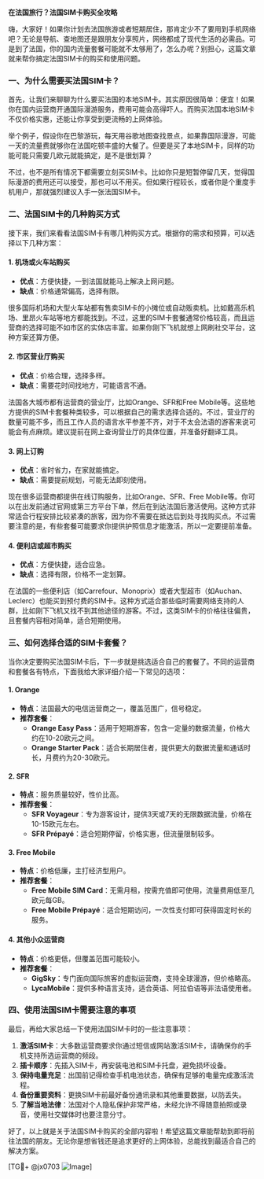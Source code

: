 **在法国旅行？法国SIM卡购买全攻略**

嗨，大家好！如果你计划去法国旅游或者短期居住，那肯定少不了要用到手机网络吧？无论是导航、查地图还是跟朋友分享照片，网络都成了现代生活的必需品。可是到了法国，你的国内流量套餐可能就不太够用了，怎么办呢？别担心，这篇文章就来帮你搞定法国SIM卡的购买和使用问题。

### 一、为什么需要买法国SIM卡？

首先，让我们来聊聊为什么要买法国的本地SIM卡。其实原因很简单：便宜！如果你在国内运营商开通国际漫游服务，费用可能会高得吓人。而购买法国本地SIM卡不仅价格实惠，还能让你享受到更流畅的上网体验。

举个例子，假设你在巴黎游玩，每天用谷歌地图查找景点，如果靠国际漫游，可能一天的流量费就够你在法国吃顿丰盛的大餐了。但要是买了本地SIM卡，同样的功能可能只需要几欧元就能搞定，是不是很划算？

不过，也不是所有情况下都需要立刻买SIM卡。比如你只是短暂停留几天，觉得国际漫游的费用还可以接受，那也可以不用买。但如果行程较长，或者你是个重度手机用户，那就强烈建议入手一张法国SIM卡。

### 二、法国SIM卡的几种购买方式

接下来，我们来看看法国SIM卡有哪几种购买方式。根据你的需求和预算，可以选择以下几种方案：

#### 1. **机场或火车站购买**
   - **优点**：方便快捷，一到法国就能马上解决上网问题。
   - **缺点**：价格通常偏高，选择有限。
   
   很多国际机场和大型火车站都有售卖SIM卡的小摊位或自动贩卖机。比如戴高乐机场、里昂火车站等地方都能找到。不过，这里的SIM卡套餐通常价格较高，而且运营商的选择可能不如市区的实体店丰富。如果你刚下飞机就想上网刷社交平台，这种方案还算方便。

#### 2. **市区营业厅购买**
   - **优点**：价格合理，选择多样。
   - **缺点**：需要花时间找地方，可能语言不通。

   法国各大城市都有运营商的营业厅，比如Orange、SFR和Free Mobile等。这些地方提供的SIM卡套餐种类较多，可以根据自己的需求选择合适的。不过，营业厅的数量可能不多，而且工作人员的语言水平参差不齐，对于不太会法语的游客来说可能会有点麻烦。建议提前在网上查询营业厅的具体位置，并准备好翻译工具。

#### 3. **网上订购**
   - **优点**：省时省力，在家就能搞定。
   - **缺点**：需要提前规划，可能无法即刻使用。

   现在很多运营商都提供在线订购服务，比如Orange、SFR、Free Mobile等。你可以在出发前通过官网或第三方平台下单，然后在到达法国后激活使用。这种方式非常适合行程安排比较紧凑的旅客，因为你不需要在抵达后到处寻找购买点。不过需要注意的是，有些套餐可能要求你提供护照信息才能激活，所以一定要提前准备。

#### 4. **便利店或超市购买**
   - **优点**：方便快捷，适合应急。
   - **缺点**：选择有限，价格不一定划算。

   在法国的一些便利店（如Carrefour、Monoprix）或者大型超市（如Auchan、Leclerc）也能买到预付费的SIM卡。这种方式适合那些临时需要网络支持的人群，比如刚下飞机又找不到其他途径的游客。不过，这类SIM卡的价格往往偏贵，且套餐内容相对简单，适合短期使用。

### 三、如何选择合适的SIM卡套餐？

当你决定要购买法国SIM卡后，下一步就是挑选适合自己的套餐了。不同的运营商和套餐各有特点，下面我给大家详细介绍一下常见的选项：

#### 1. **Orange**
   - **特点**：法国最大的电信运营商之一，覆盖范围广，信号稳定。
   - **推荐套餐**：
     - **Orange Easy Pass**：适用于短期游客，包含一定量的数据流量，价格大约在10-20欧元之间。
     - **Orange Starter Pack**：适合长期居住者，提供更大的数据流量和通话时长，月费约为20-30欧元。

#### 2. **SFR**
   - **特点**：服务质量较好，性价比高。
   - **推荐套餐**：
     - **SFR Voyageur**：专为游客设计，提供3天或7天的无限数据流量，价格在10-15欧元左右。
     - **SFR Prépayé**：适合短期停留，价格实惠，但流量限制较多。

#### 3. **Free Mobile**
   - **特点**：价格低廉，主打经济型用户。
   - **推荐套餐**：
     - **Free Mobile SIM Card**：无需月租，按需充值即可使用，流量费用低至几欧元每GB。
     - **Free Mobile Prépayé**：适合短期访问，一次性支付即可获得固定时长的服务。

#### 4. **其他小众运营商**
   - **特点**：价格更低，但覆盖范围可能较小。
   - **推荐套餐**：
     - **GigSky**：专门面向国际旅客的虚拟运营商，支持全球漫游，但价格略高。
     - **LycaMobile**：提供多种语言支持，适合英语、阿拉伯语等非法语使用者。

### 四、使用法国SIM卡需要注意的事项

最后，再给大家总结一下使用法国SIM卡时的一些注意事项：

1. **激活SIM卡**：大多数运营商要求你通过短信或网站激活SIM卡，请确保你的手机支持所选运营商的频段。
2. **插卡顺序**：先插入SIM卡，再安装电池和SIM卡托盘，避免损坏设备。
3. **保持电量充足**：出国前记得检查手机电池状态，确保有足够的电量完成激活流程。
4. **备份重要资料**：更换SIM卡前最好备份通讯录和其他重要数据，以防丢失。
5. **了解当地法律**：法国对个人隐私保护非常严格，未经允许不得随意拍照或录音，使用社交媒体时也要注意分寸。

好了，以上就是关于法国SIM卡购买的全部内容啦！希望这篇文章能帮助到即将前往法国的朋友。无论你是想省钱还是追求更好的上网体验，总能找到最适合自己的解决方案。

[TG💪+ @jx0703 ![Image](https://github.com/user-attachments/assets/dbca1d08-cadb-493c-b0ec-ad6f7a83f270)]